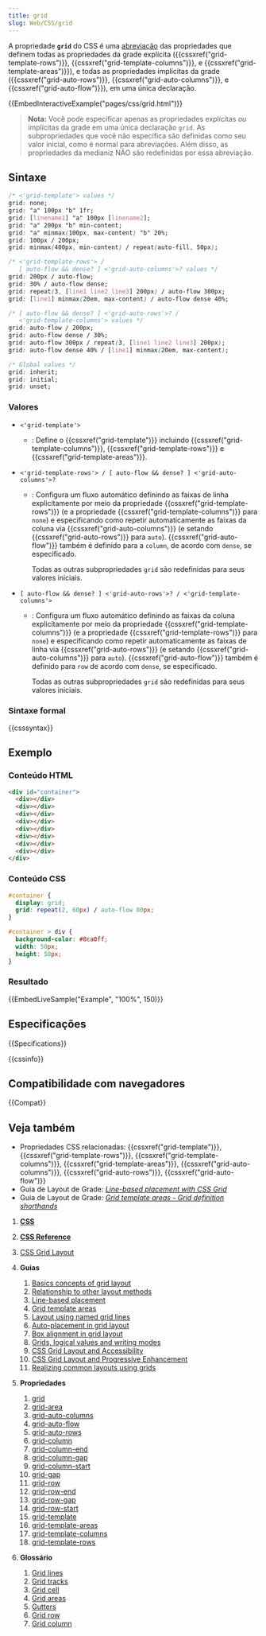 ```yaml
---
title: grid
slug: Web/CSS/grid
---
```


A propriedade **`grid`** do CSS é uma [abreviação](/pt-BR/docs/Web/CSS/Shorthand_properties) das propriedades que definem todas as propriedades da grade explícita ({{cssxref("grid-template-rows")}}, {{cssxref("grid-template-columns")}}, e {{cssxref("grid-template-areas")}}), e todas as propriedades implícitas da grade ({{cssxref("grid-auto-rows")}}, {{cssxref("grid-auto-columns")}}, e {{cssxref("grid-auto-flow")}}), em uma única declaração.

{{EmbedInteractiveExample("pages/css/grid.html")}}

> **Nota:** Você pode especificar apenas as propriedades explícitas _ou_ implícitas da grade em uma única declaração `grid`. As subpropriedades que você não especifica são definidas como seu valor inicial, como é normal para abreviações. Além disso, as propriedades da medianiz NÃO são redefinidas por essa abreviação.

## Sintaxe

```css
/* <'grid-template'> values */
grid: none;
grid: "a" 100px "b" 1fr;
grid: [linename1] "a" 100px [linename2];
grid: "a" 200px "b" min-content;
grid: "a" minmax(100px, max-content) "b" 20%;
grid: 100px / 200px;
grid: minmax(400px, min-content) / repeat(auto-fill, 50px);

/* <'grid-template-rows'> /
   [ auto-flow && dense? ] <'grid-auto-columns'>? values */
grid: 200px / auto-flow;
grid: 30% / auto-flow dense;
grid: repeat(3, [line1 line2 line3] 200px) / auto-flow 300px;
grid: [line1] minmax(20em, max-content) / auto-flow dense 40%;

/* [ auto-flow && dense? ] <'grid-auto-rows'>? /
   <'grid-template-columns'> values */
grid: auto-flow / 200px;
grid: auto-flow dense / 30%;
grid: auto-flow 300px / repeat(3, [line1 line2 line3] 200px);
grid: auto-flow dense 40% / [line1] minmax(20em, max-content);

/* Global values */
grid: inherit;
grid: initial;
grid: unset;
```

### Valores

- `<'grid-template'>`
  - : Define o {{cssxref("grid-template")}} incluindo {{cssxref("grid-template-columns")}}, {{cssxref("grid-template-rows")}} e {{cssxref("grid-template-areas")}}.
- `<'grid-template-rows'> / [ auto-flow && dense? ] <'grid-auto-columns'>?`

  - : Configura um fluxo automático definindo as faixas de linha explicitamente por meio da propriedade {{cssxref("grid-template-rows")}} (e a propriedade {{cssxref("grid-template-columns")}} para `none`) e especificando como repetir automaticamente as faixas da coluna via {{cssxref("grid-auto-columns")}} (e setando {{cssxref("grid-auto-rows")}} para `auto`). {{cssxref("grid-auto-flow")}} também é definido para a `column`, de acordo com `dense`, se especificado.

    Todas as outras subpropriedades `grid` são redefinidas para seus valores iniciais.

- `[ auto-flow && dense? ] <'grid-auto-rows'>? / <'grid-template-columns'>`

  - : Configura um fluxo automático definindo as faixas da coluna explicitamente por meio da propriedade {{cssxref("grid-template-columns")}} (e a propriedade {{cssxref("grid-template-rows")}} para `none`) e especificando como repetir automaticamente as faixas de linha via {{cssxref("grid-auto-rows")}} (e setando {{cssxref("grid-auto-columns")}} para `auto`). {{cssxref("grid-auto-flow")}} também é definido para `row` de acordo com `dense`, se especificado.

    Todas as outras subpropriedades `grid` são redefinidas para seus valores iniciais.

### Sintaxe formal

{{csssyntax}}

## Exemplo

### Conteúdo HTML

```html
<div id="container">
  <div></div>
  <div></div>
  <div></div>
  <div></div>
  <div></div>
  <div></div>
  <div></div>
  <div></div>
</div>
```

### Conteúdo CSS

```css
#container {
  display: grid;
  grid: repeat(2, 60px) / auto-flow 80px;
}

#container > div {
  background-color: #8ca0ff;
  width: 50px;
  height: 50px;
}
```

### Resultado

{{EmbedLiveSample("Example", "100%", 150)}}

## Especificações

{{Specifications}}

{{cssinfo}}

## Compatibilidade com navegadores

{{Compat}}

## Veja também

- Propriedades CSS relacionadas: {{cssxref("grid-template")}}, {{cssxref("grid-template-rows")}}, {{cssxref("grid-template-columns")}}, {{cssxref("grid-template-areas")}}, {{cssxref("grid-auto-columns")}}, {{cssxref("grid-auto-rows")}}, {{cssxref("grid-auto-flow")}}
- Guia de Layout de Grade: _[Line-based placement with CSS Grid](/pt-BR/docs/Web/CSS/CSS_Grid_Layout/Line-based_Placement_with_CSS_Grid)_
- Guia de Layout de Grade: _[Grid template areas - Grid definition shorthands](/pt-BR/docs/Web/CSS/CSS_Grid_Layout/Grid_Template_Areas#Grid_definition_shorthands)_

1. [**CSS**](/pt-BR/docs/Web/CSS)
2. [**CSS Reference**](/pt-BR/docs/Web/CSS/Reference)
3. [CSS Grid Layout](/pt-BR/docs/Web/CSS/CSS_Grid_Layout)
4. **Guias**

   1. [Basics concepts of grid layout](/pt-BR/docs/Web/CSS/CSS_Grid_Layout/Basic_Concepts_of_Grid_Layout)
   2. [Relationship to other layout methods](/pt-BR/docs/Web/CSS/CSS_Grid_Layout/Relationship_of_Grid_Layout)
   3. [Line-based placement](/pt-BR/docs/Web/CSS/CSS_Grid_Layout/Line-based_Placement_with_CSS_Grid)
   4. [Grid template areas](/pt-BR/docs/Web/CSS/CSS_Grid_Layout/Grid_Template_Areas)
   5. [Layout using named grid lines](/pt-BR/docs/Web/CSS/CSS_Grid_Layout/Layout_using_Named_Grid_Lines)
   6. [Auto-placement in grid layout](/pt-BR/docs/Web/CSS/CSS_Grid_Layout/Auto-placement_in_CSS_Grid_Layout)
   7. [Box alignment in grid layout](/pt-BR/docs/Web/CSS/CSS_Grid_Layout/Box_Alignment_in_CSS_Grid_Layout)
   8. [Grids, logical values and writing modes](/pt-BR/docs/Web/CSS/CSS_Grid_Layout/CSS_Grid,_Logical_Values_and_Writing_Modes)
   9. [CSS Grid Layout and Accessibility](/pt-BR/docs/Web/CSS/CSS_Grid_Layout/CSS_Grid_Layout_and_Accessibility)
   10. [CSS Grid Layout and Progressive Enhancement](/pt-BR/docs/Web/CSS/CSS_Grid_Layout/CSS_Grid_and_Progressive_Enhancement)
   11. [Realizing common layouts using grids](/pt-BR/docs/Web/CSS/CSS_Grid_Layout/Realizing_common_layouts_using_CSS_Grid_Layout)

5. **Propriedades**

   1. [grid](/pt-BR/docs/Web/CSS/grid)
   2. [grid-area](/pt-BR/docs/Web/CSS/grid-area)
   3. [grid-auto-columns](/pt-BR/docs/Web/CSS/grid-auto-columns)
   4. [grid-auto-flow](/pt-BR/docs/Web/CSS/grid-auto-flow)
   5. [grid-auto-rows](/pt-BR/docs/Web/CSS/grid-auto-rows)
   6. [grid-column](/pt-BR/docs/Web/CSS/grid-column)
   7. [grid-column-end](/pt-BR/docs/Web/CSS/grid-column-end)
   8. [grid-column-gap](/pt-BR/docs/Web/CSS/grid-column-gap)
   9. [grid-column-start](/pt-BR/docs/Web/CSS/grid-column-start)
   10. [grid-gap](/pt-BR/docs/Web/CSS/grid-gap)
   11. [grid-row](/pt-BR/docs/Web/CSS/grid-row)
   12. [grid-row-end](/pt-BR/docs/Web/CSS/grid-row-end)
   13. [grid-row-gap](/pt-BR/docs/Web/CSS/grid-row-gap)
   14. [grid-row-start](/pt-BR/docs/Web/CSS/grid-row-start)
   15. [grid-template](/pt-BR/docs/Web/CSS/grid-template)
   16. [grid-template-areas](/pt-BR/docs/Web/CSS/grid-template-areas)
   17. [grid-template-columns](/pt-BR/docs/Web/CSS/grid-template-columns)
   18. [grid-template-rows](/pt-BR/docs/Web/CSS/grid-template-rows)

6. **Glossário**

   1. [Grid lines](/pt-BR/docs/Glossary/Grid_lines)
   2. [Grid tracks](/pt-BR/docs/Glossary/Grid_tracks)
   3. [Grid cell](/pt-BR/docs/Glossary/Grid_cell)
   4. [Grid areas](/pt-BR/docs/Glossary/Grid_areas)
   5. [Gutters](/pt-BR/docs/Glossary/Gutters)
   6. [Grid row](/pt-BR/docs/Glossary/Grid_rows)
   7. [Grid column](/pt-BR/docs/Glossary/Grid_column)
